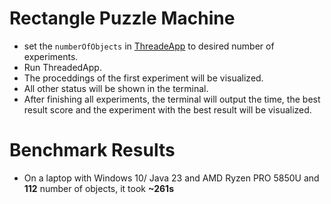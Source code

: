 # Rectangle Puzzle Machine
  - set the `numberOfObjects` in [ThreadeApp](./ThreadedApp.java) to desired number of experiments.
  - Run ThreadedApp.
  - The proceddings of the first experiment will be visualized.
  - All other status will be shown in the terminal.
  - After finishing all experiments, the terminal will output the time, the best result score and the experiment with the best result will be visualized.

# Benchmark Results

- On a laptop with Windows 10/ Java 23  and AMD Ryzen PRO 5850U and __112__ number of objects, it took __~261s__

